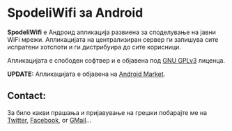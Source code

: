 SpodeliWifi за Android
======================

**SpodeliWifi** е Андроид апликација развиена за споделување на јавни WiFi мрежи. Апликацијата на централизиран сервер ги запишува сите испратени хотспоти и ги дистрибуира до сите корисници.

Апликацијата е слободен софтвер и е објавена под [GNU GPLv3](http://www.gnu.org/licenses/gpl-3.0.txt "GNU GPLv3") лиценца.

**UPDATE:** Апликацијата е објавена на [Android Market](https://market.android.com/details?id=com.app.wifipass "Android Market").

Contact:
-------

За било какви прашања и пријавување на грешки побарајте ме на [Twitter](http://twitter.com/drakuwa "Twitter"), [Facebook](http://www.facebook.com/drakuwa "Facebook"), or [GMail](mailto:drakuwa@gmail.com "Gmail")...
